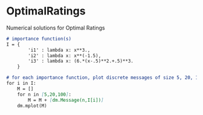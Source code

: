 # OptimalRatings
Numerical solutions for Optimal Ratings

```markdown
# importance function(s)
I = {
		'i1' : lambda x: x**3., 
		'i2' : lambda x: x**(-1.5),
		'i3' : lambda x: (6.*(x-.5)**2.+.5)**3.
	}

# for each importance function, plot discrete messages of size 5, 20, 100 
for i in I:
	M = []
	for n in [5,20,100]:
		M = M + [dm.Message(n,I[i])]
	dm.mplot(M)
```
